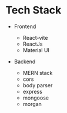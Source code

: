 # Tech Stack

- Frontend

  - React-vite
  - ReactJs
  - Material UI

- Backend
  - MERN stack
  - cors
  - body parser
  - express
  - mongoose
  - morgan
